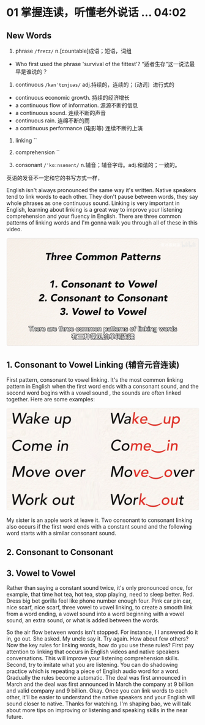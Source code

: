 # 01 掌握连读，听懂老外说话 ... 04:02



## New Words

1. phrase `/freɪz/` n.[countable]成语；短语，词组
- Who first used the phrase 'survival of the fittest'? “适者生存”这一说法最早是谁说的？

1. continuous `/kənˈtɪnjuəs/` adj.持续的，连续的；〔动词〕进行式的
- continuous economic growth. 持续的经济增长
- a continuous flow of information. 源源不断的信息 
- a continuous sound. 连续不断的声音
- continuous rain. 连绵不断的雨
- a continuous performance (电影等) 连续不断的上演

1. linking ``

1. comprehension ``

1. consonant `/ˈkɑːnsənənt/` n.辅音；辅音字母。adj.和谐的；一致的。



英语的发音不一定和它的书写方式一样，

English isn't always pronounced the same way it's written. Native speakers tend to link words to each other. They don't pause between words, they say whole phrases as one continuous sound. Linking is very important in English, learning about linking is a great way to improve your listening comprehension and your fluency in English. There are three common patterns of linking words and I'm gonna walk you through all of these in this video. 

![image-20221205225352784](readme.assets/image-20221205225352784.png)

## 1. Consonant to Vowel Linking (辅音元音连读)

First pattern, consonant to vowel linking. It's the most common linking pattern in English when the first word ends with a consonant sound, and the second word begins with a vowel sound , the sounds are often linked together. Here are some examples:

![image-20221205234127794](readme.assets/image-20221205234127794.png) 

 My sister is an apple work at leave it. Two consonant to consonant linking also occurs if the first word ends with a constant sound and the following word starts with a similar consonant sound. 



## 2. Consonant to Consonant




## 3. Vowel to Vowel




Rather than saying a constant sound twice, it's only pronounced once, for example, that time hot tea, hot tea, stop playing, need to sleep better. Red. Dress big bet gorilla feel like phone number enough four. Pink car pin car, nice scarf, nice scarf, three vowel to vowel linking, to create a smooth link from a word ending, a vowel sound into a word beginning with a vowel sound, an extra sound, or what is added between the words. 

So the air flow between words isn't stopped. For instance, I I answered do it in, go out. She asked. My uncle say it. Try again. How about few others? Now the key rules for linking words, how do you use these rules? First pay attention to linking that occurs in English videos and native speakers conversations. This will improve your listening comprehension skills. Second, try to imitate what you are listening. You can do shadowing practice which is repeating a piece of English audio word for a word. Gradually the rules become automatic. The deal was first announced in March and the deal was first announced in March the company at 9 billion and valid company and 9 billion. Okay. Once you can link words to each other, it'll be easier to understand the native speakers and your English will sound closer to native. Thanks for watching. I'm shaping bao, we will talk about more tips on improving or listening and speaking skills in the near future. 
